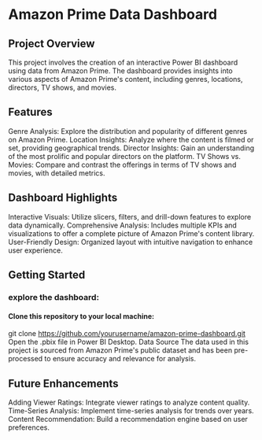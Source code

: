 
# Amazon Prime Data Dashboard
## Project Overview
This project involves the creation of an interactive Power BI dashboard using data from Amazon Prime. The dashboard provides insights into various aspects of Amazon Prime's content, including genres, locations, directors, TV shows, and movies.

## Features
Genre Analysis: Explore the distribution and popularity of different genres on Amazon Prime.
Location Insights: Analyze where the content is filmed or set, providing geographical trends.
Director Insights: Gain an understanding of the most prolific and popular directors on the platform.
TV Shows vs. Movies: Compare and contrast the offerings in terms of TV shows and movies, with detailed metrics.
## Dashboard Highlights
Interactive Visuals: Utilize slicers, filters, and drill-down features to explore data dynamically.
Comprehensive Analysis: Includes multiple KPIs and visualizations to offer a complete picture of Amazon Prime's content library.
User-Friendly Design: Organized layout with intuitive navigation to enhance user experience.
## Getting Started
### explore the dashboard:

#### Clone this repository to your local machine:

git clone https://github.com/yourusername/amazon-prime-dashboard.git
Open the .pbix file in Power BI Desktop.
Data Source
The data used in this project is sourced from Amazon Prime's public dataset and has been pre-processed to ensure accuracy and relevance for analysis.

## Future Enhancements
Adding Viewer Ratings: Integrate viewer ratings to analyze content quality.
Time-Series Analysis: Implement time-series analysis for trends over years.
Content Recommendation: Build a recommendation engine based on user preferences.
